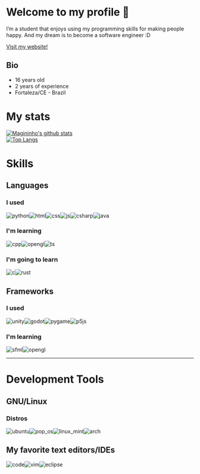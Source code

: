 # Welcome to my profile 👋

I’m a student that enjoys using my programming skills for making people happy. And my dream is to become a software engineer :D

[Visit my website!](https://magoninho.github.io/)

## Bio

*   16 years old
*   2 years of experience
*   Fortaleza/CE - Brazil

# My stats

[![Magininho's github stats](https://github-readme-stats.vercel.app/api?username=Magoninho&show_icons=true&theme=monokai&count_private=true)](https://github.com/anuraghazra/github-readme-stats)  
[![Top Langs](https://github-readme-stats.vercel.app/api/top-langs/?username=Magoninho&hide=TeX&langs_count=10&theme=monokai&layout=compact)](https://github.com/anuraghazra/github-readme-stats)

# Skills
## Languages
### I used

![python](https://img.shields.io/badge/Python-3776AB?style=for-the-badge&logo=python&logoColor=white)![html](https://img.shields.io/badge/HTML5-E34F26?style=for-the-badge&logo=html5&logoColor=white)![css](https://img.shields.io/badge/CSS3-1572B6?style=for-the-badge&logo=css3&logoColor=white)![js](https://img.shields.io/badge/JavaScript-F7DF1E?style=for-the-badge&logo=javascript&logoColor=black)![csharp](https://img.shields.io/badge/C%23-73398D?style=for-the-badge&logo=c-sharp&logoColor=white)![java](https://img.shields.io/badge/Java-ED8B00?style=for-the-badge&logo=java&logoColor=white)

### I'm learning

![cpp](https://img.shields.io/badge/C++-00599C?style=for-the-badge&logo=c%2b%2b&logoColor=white)![opengl](https://img.shields.io/badge/Opengl-5586A4?style=for-the-badge&logo=opengl&logoColor=white)![ts](https://img.shields.io/badge/typescript-3178C6?style=for-the-badge&logo=typescript&logoColor=white)

### I'm going to learn

![c](https://img.shields.io/badge/C,%20The%20mother%20of%20modern%20languages-A8B9CC?style=for-the-badge&logo=c&logoColor=white)![rust](https://img.shields.io/badge/Rust,%20the%20future%20of%20programming-000000?style=for-the-badge&logo=rust&logoColor=white) 


## Frameworks
### I used

![unity](https://img.shields.io/badge/Unity-100000?style=for-the-badge&logo=unity&logoColor=white)![godot](https://img.shields.io/badge/godot-478CBF?style=for-the-badge&logo=godot-engine&logoColor=white)![pygame](https://img.shields.io/badge/pygame-06AC38?style=for-the-badge&logo=python&logoColor=yellow)![p5js](https://img.shields.io/badge/p5.js-f5f6f7?style=for-the-badge&logo=p5.js&logoColor=ED225D)

### I'm learning

![sfml](https://img.shields.io/badge/SFML-8CC445?style=for-the-badge&logo=SFML&logoColor=white)![opengl](https://img.shields.io/badge/Opengl-5586A4?style=for-the-badge&logo=opengl&logoColor=white)

---

# Development Tools
## GNU/Linux 
### Distros

![ubuntu](https://img.shields.io/badge/ubuntu-E95420?style=for-the-badge&logo=ubuntu&logoColor=white)![pop_os](https://img.shields.io/badge/popos-48B9C7?style=for-the-badge&logo=popos&logoColor=white)![linux_mint](https://img.shields.io/badge/linux%20mint-87CF3E?style=for-the-badge&logo=linuxmint&logoColor=white)![arch](https://img.shields.io/badge/arch%20linux-1793D1?style=for-the-badge&logo=archlinux&logoColor=white)

## My favorite text editors/IDEs
![code](https://img.shields.io/badge/visual%20studio%20code-blue?style=for-the-badge&logo=visual-studio-code&logoColor=white)![vim](https://img.shields.io/badge/Vim-019733?style=for-the-badge&logo=vim&logoColor=white)![eclipse](https://img.shields.io/badge/eclipse-2C2255?style=for-the-badge&logo=eclipse-ide&logoColor=white)

